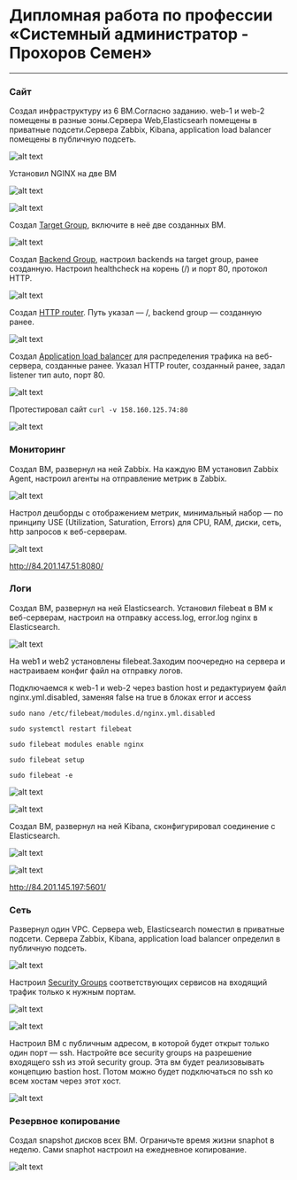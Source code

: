 
#  Дипломная работа по профессии «Системный администратор - Прохоров Семен»

---------

### Сайт

Создал инфраструктуру из 6 ВМ.Согласно заданию. web-1 и web-2 помещены в разные зоны.Сервера Web,Elasticsearh помещены в приватные подсети.Сервера Zabbix, Kibana, application load balancer помещены в публичную подсеть.

![alt text](https://github.com/colex29/sys-diplom/blob/9208f78160bcf2443782142388262700e2cae5b4/img/1.PNG)

Установил NGINX на две ВМ

![alt text](https://github.com/colex29/sys-diplom/blob/9208f78160bcf2443782142388262700e2cae5b4/img/2.PNG)

![alt text](https://github.com/colex29/sys-diplom/blob/9208f78160bcf2443782142388262700e2cae5b4/img/3.PNG)

Создал [Target Group](https://cloud.yandex.com/docs/application-load-balancer/concepts/target-group), включите в неё две созданных ВМ.

![alt text](https://github.com/colex29/sys-diplom/blob/9208f78160bcf2443782142388262700e2cae5b4/img/4.PNG)

Создал [Backend Group](https://cloud.yandex.com/docs/application-load-balancer/concepts/backend-group), настроил backends на target group, ранее созданную. Настроил healthcheck на корень (/) и порт 80, протокол HTTP.

![alt text](https://github.com/colex29/sys-diplom/blob/9208f78160bcf2443782142388262700e2cae5b4/img/5.PNG)

Создал [HTTP router](https://cloud.yandex.com/docs/application-load-balancer/concepts/http-router). Путь указал — /, backend group — созданную ранее.

![alt text](https://github.com/colex29/sys-diplom/blob/9208f78160bcf2443782142388262700e2cae5b4/img/6.PNG)

Создал [Application load balancer](https://cloud.yandex.com/en/docs/application-load-balancer/) для распределения трафика на веб-сервера, созданные ранее. Указал HTTP router, созданный ранее, задал listener тип auto, порт 80.

![alt text](https://github.com/colex29/sys-diplom/blob/9208f78160bcf2443782142388262700e2cae5b4/img/7.PNG)

Протестировал сайт
`curl -v 158.160.125.74:80` 

![alt text](https://github.com/colex29/sys-diplom/blob/9208f78160bcf2443782142388262700e2cae5b4/img/8.PNG)

### Мониторинг
Создал ВМ, развернул на ней Zabbix. На каждую ВМ установил Zabbix Agent, настроил агенты на отправление метрик в Zabbix.

![alt text](https://github.com/colex29/sys-diplom/blob/9208f78160bcf2443782142388262700e2cae5b4/img/9.PNG)

Настрол дешборды с отображением метрик, минимальный набор — по принципу USE (Utilization, Saturation, Errors) для CPU, RAM, диски, сеть, http запросов к веб-серверам.

![alt text](https://github.com/colex29/sys-diplom/blob/9208f78160bcf2443782142388262700e2cae5b4/img/10.PNG)

http://84.201.147.51:8080/

### Логи
Cоздал ВМ, развернул на ней Elasticsearch. Установил filebeat в ВМ к веб-серверам, настроил на отправку access.log, error.log nginx в Elasticsearch.

![alt text](https://github.com/colex29/sys-diplom/blob/9208f78160bcf2443782142388262700e2cae5b4/img/11.PNG)

На web1 и web2 установлены filebeat.Заходим поочередно на сервера и настраиваем конфиг файл на отправку логов.

Подключаемся к web-1 и web-2 через bastion host и редактуриуем файл nginx.yml.disabled, заменяя false на true в блоках error и access

`sudo nano /etc/filebeat/modules.d/nginx.yml.disabled`

`sudo systemctl restart filebeat`

`sudo filebeat modules enable nginx`

`sudo filebeat setup`

`sudo filebeat -e`

![alt text](https://github.com/colex29/sys-diplom/blob/9208f78160bcf2443782142388262700e2cae5b4/img/12.PNG)

![alt text](https://github.com/colex29/sys-diplom/blob/9208f78160bcf2443782142388262700e2cae5b4/img/13.PNG)

Создал ВМ, развернул на ней Kibana, сконфигурировал соединение с Elasticsearch.

![alt text](https://github.com/colex29/sys-diplom/blob/9208f78160bcf2443782142388262700e2cae5b4/img/14.PNG)

![alt text](https://github.com/colex29/sys-diplom/blob/9208f78160bcf2443782142388262700e2cae5b4/img/15.PNG)

http://84.201.145.197:5601/

### Сеть
Развернул один VPC. Сервера web, Elasticsearch поместил в приватные подсети. Сервера Zabbix, Kibana, application load balancer определил в публичную подсеть.

![alt text](https://github.com/colex29/sys-diplom/blob/9208f78160bcf2443782142388262700e2cae5b4/img/16.PNG)

Настроил [Security Groups](https://cloud.yandex.com/docs/vpc/concepts/security-groups) соответствующих сервисов на входящий трафик только к нужным портам.

![alt text](https://github.com/colex29/sys-diplom/blob/9208f78160bcf2443782142388262700e2cae5b4/img/17.PNG)

![alt text](https://github.com/colex29/sys-diplom/blob/9208f78160bcf2443782142388262700e2cae5b4/img/18.PNG)

Настроил ВМ с публичным адресом, в которой будет открыт только один порт — ssh. Настройте все security groups на разрешение входящего ssh из этой security group. Эта вм будет реализовывать концепцию bastion host. Потом можно будет подключаться по ssh ко всем хостам через этот хост.

![alt text](https://github.com/colex29/sys-diplom/blob/9208f78160bcf2443782142388262700e2cae5b4/img/19.PNG)

### Резервное копирование
Создал snapshot дисков всех ВМ. Ограничьте время жизни snaphot в неделю. Сами snaphot настроил на ежедневное копирование.

![alt text](https://github.com/colex29/sys-diplom/blob/9208f78160bcf2443782142388262700e2cae5b4/img/20.PNG)


